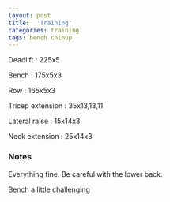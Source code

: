 ```yaml
---
layout: post
title:  'Training'
categories: training
tags: bench chinup
---
```


Deadlift  :  225x5

Bench : 175x5x3

Row : 165x5x3

Tricep extension  :  35x13,13,11

Lateral raise  :  15x14x3

Neck extension  :  25x14x3

### Notes

Everything fine. Be careful with the lower back.

Bench a little challenging
